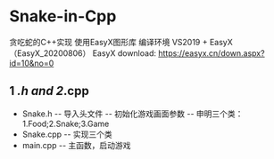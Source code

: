# Snake-in-Cpp
贪吃蛇的C++实现 使用EasyX图形库 
编译环境 VS2019 + EasyX （EasyX_20200806）
EasyX download: https://easyx.cn/down.aspx?id=10&no=0
## 1 *.h and 2*.cpp
- Snake.h
-- 导入头文件
-- 初始化游戏画面参数
-- 申明三个类：1.Food;2.Snake;3.Game
- Snake.cpp
-- 实现三个类
- main.cpp
-- 主函数，启动游戏
